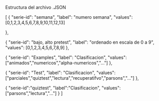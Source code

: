 
Estructura del archivo .JSON


[
{
	"serie-id": "semana",
	"label": "numero semana",
	"values": [0,1,2,3,4,5,6,7,8,9,10,11,12,13]

},

{
	"serie-id": "bajo, alto pretest",
	"label": "ordenado en escala de 0 a 9",
	"values": [0,1,2,3,4,5,6,7,8,9]
},

{
	"serie-id": "Examples",
	"label": "Clasificacion",
	"values":["animados","numericos","alpha-numericos","..."]
},

{
	"serie-id": "Test",
	"label": "Clasificacion",
	"values":["parciales","quiztest","lectura","recuperatifvo","parsons","..."]
},

{
	"serie-id":"quiztest",
	"label":"Clasificacion",
	"values":["parsons","lectura","..."]
}
]
